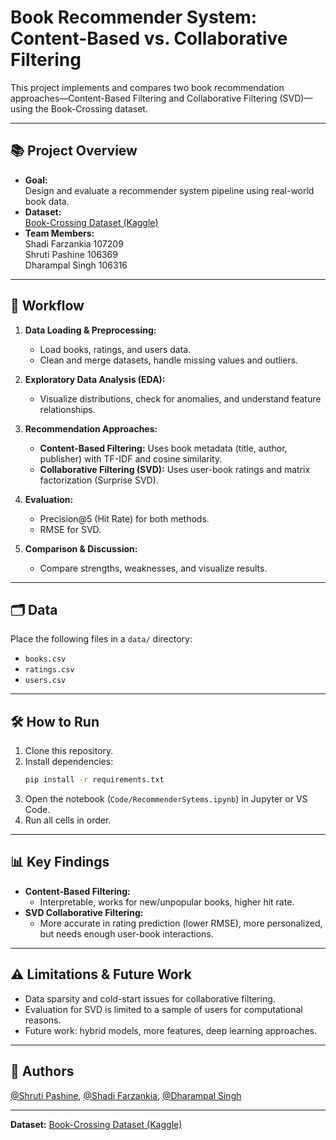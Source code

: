 # Book Recommender System: Content-Based vs. Collaborative Filtering

This project implements and compares two book recommendation approaches—Content-Based Filtering and Collaborative Filtering (SVD)—using the Book-Crossing dataset.

---

## 📚 Project Overview

- **Goal:**  
  Design and evaluate a recommender system pipeline using real-world book data.
- **Dataset:**  
  [Book-Crossing Dataset (Kaggle)](https://www.kaggle.com/datasets/saurabhbagchi/books-dataset)
- **Team Members:**  
  Shadi Farzankia 107209  
  Shruti Pashine 106369  
  Dharampal Singh 106316

---

## 🚀 Workflow

1. **Data Loading & Preprocessing:**  
   - Load books, ratings, and users data.
   - Clean and merge datasets, handle missing values and outliers.

2. **Exploratory Data Analysis (EDA):**  
   - Visualize distributions, check for anomalies, and understand feature relationships.

3. **Recommendation Approaches:**  
   - **Content-Based Filtering:** Uses book metadata (title, author, publisher) with TF-IDF and cosine similarity.
   - **Collaborative Filtering (SVD):** Uses user-book ratings and matrix factorization (Surprise SVD).

4. **Evaluation:**  
   - Precision@5 (Hit Rate) for both methods.
   - RMSE for SVD.

5. **Comparison & Discussion:**  
   - Compare strengths, weaknesses, and visualize results.

---

## 🗂️ Data

Place the following files in a `data/` directory:
- `books.csv`
- `ratings.csv`
- `users.csv`

---

## 🛠️ How to Run

1. Clone this repository.
2. Install dependencies:
    ```sh
    pip install -r requirements.txt
    ```
3. Open the notebook (`Code/RecommenderSytems.ipynb`) in Jupyter or VS Code.
4. Run all cells in order.

---

## 📊 Key Findings

- **Content-Based Filtering:**  
  - Interpretable, works for new/unpopular books, higher hit rate.
- **SVD Collaborative Filtering:**  
  - More accurate in rating prediction (lower RMSE), more personalized, but needs enough user-book interactions.

---

## ⚠️ Limitations & Future Work

- Data sparsity and cold-start issues for collaborative filtering.
- Evaluation for SVD is limited to a sample of users for computational reasons.
- Future work: hybrid models, more features, deep learning approaches.

---

## 📎 Authors

[@Shruti Pashine](https://github.com/shrutipashine2915), [@Shadi Farzankia](https://github.com/ShadiFarzankia), [@Dharampal Singh](https://github.com/AadrianLeo)

---

**Dataset:** [Book-Crossing Dataset (Kaggle)](https://www.kaggle.com/datasets/saurabhbagchi/books-dataset)

